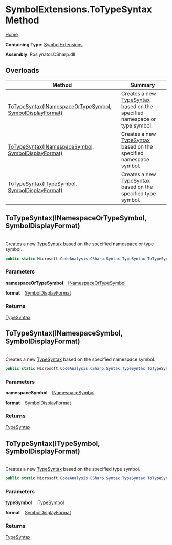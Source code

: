 # SymbolExtensions\.ToTypeSyntax Method

[Home](../../../../README.md)

**Containing Type**: [SymbolExtensions](../README.md)

**Assembly**: Roslynator\.CSharp\.dll

## Overloads

| Method | Summary |
| ------ | ------- |
| [ToTypeSyntax(INamespaceOrTypeSymbol, SymbolDisplayFormat)](#Roslynator_CSharp_SymbolExtensions_ToTypeSyntax_Microsoft_CodeAnalysis_INamespaceOrTypeSymbol_Microsoft_CodeAnalysis_SymbolDisplayFormat_) | Creates a new [TypeSyntax](https://docs.microsoft.com/en-us/dotnet/api/microsoft.codeanalysis.csharp.syntax.typesyntax) based on the specified namespace or type symbol\. |
| [ToTypeSyntax(INamespaceSymbol, SymbolDisplayFormat)](#Roslynator_CSharp_SymbolExtensions_ToTypeSyntax_Microsoft_CodeAnalysis_INamespaceSymbol_Microsoft_CodeAnalysis_SymbolDisplayFormat_) | Creates a new [TypeSyntax](https://docs.microsoft.com/en-us/dotnet/api/microsoft.codeanalysis.csharp.syntax.typesyntax) based on the specified namespace symbol\. |
| [ToTypeSyntax(ITypeSymbol, SymbolDisplayFormat)](#Roslynator_CSharp_SymbolExtensions_ToTypeSyntax_Microsoft_CodeAnalysis_ITypeSymbol_Microsoft_CodeAnalysis_SymbolDisplayFormat_) | Creates a new [TypeSyntax](https://docs.microsoft.com/en-us/dotnet/api/microsoft.codeanalysis.csharp.syntax.typesyntax) based on the specified type symbol\. |

## ToTypeSyntax\(INamespaceOrTypeSymbol, SymbolDisplayFormat\) <a name="Roslynator_CSharp_SymbolExtensions_ToTypeSyntax_Microsoft_CodeAnalysis_INamespaceOrTypeSymbol_Microsoft_CodeAnalysis_SymbolDisplayFormat_"></a>

\
Creates a new [TypeSyntax](https://docs.microsoft.com/en-us/dotnet/api/microsoft.codeanalysis.csharp.syntax.typesyntax) based on the specified namespace or type symbol\.

```csharp
public static Microsoft.CodeAnalysis.CSharp.Syntax.TypeSyntax ToTypeSyntax(this Microsoft.CodeAnalysis.INamespaceOrTypeSymbol namespaceOrTypeSymbol, Microsoft.CodeAnalysis.SymbolDisplayFormat format = null)
```

### Parameters

**namespaceOrTypeSymbol** &ensp; [INamespaceOrTypeSymbol](https://docs.microsoft.com/en-us/dotnet/api/microsoft.codeanalysis.inamespaceortypesymbol)

**format** &ensp; [SymbolDisplayFormat](https://docs.microsoft.com/en-us/dotnet/api/microsoft.codeanalysis.symboldisplayformat)

### Returns

[TypeSyntax](https://docs.microsoft.com/en-us/dotnet/api/microsoft.codeanalysis.csharp.syntax.typesyntax)

## ToTypeSyntax\(INamespaceSymbol, SymbolDisplayFormat\) <a name="Roslynator_CSharp_SymbolExtensions_ToTypeSyntax_Microsoft_CodeAnalysis_INamespaceSymbol_Microsoft_CodeAnalysis_SymbolDisplayFormat_"></a>

\
Creates a new [TypeSyntax](https://docs.microsoft.com/en-us/dotnet/api/microsoft.codeanalysis.csharp.syntax.typesyntax) based on the specified namespace symbol\.

```csharp
public static Microsoft.CodeAnalysis.CSharp.Syntax.TypeSyntax ToTypeSyntax(this Microsoft.CodeAnalysis.INamespaceSymbol namespaceSymbol, Microsoft.CodeAnalysis.SymbolDisplayFormat format = null)
```

### Parameters

**namespaceSymbol** &ensp; [INamespaceSymbol](https://docs.microsoft.com/en-us/dotnet/api/microsoft.codeanalysis.inamespacesymbol)

**format** &ensp; [SymbolDisplayFormat](https://docs.microsoft.com/en-us/dotnet/api/microsoft.codeanalysis.symboldisplayformat)

### Returns

[TypeSyntax](https://docs.microsoft.com/en-us/dotnet/api/microsoft.codeanalysis.csharp.syntax.typesyntax)

## ToTypeSyntax\(ITypeSymbol, SymbolDisplayFormat\) <a name="Roslynator_CSharp_SymbolExtensions_ToTypeSyntax_Microsoft_CodeAnalysis_ITypeSymbol_Microsoft_CodeAnalysis_SymbolDisplayFormat_"></a>

\
Creates a new [TypeSyntax](https://docs.microsoft.com/en-us/dotnet/api/microsoft.codeanalysis.csharp.syntax.typesyntax) based on the specified type symbol\.

```csharp
public static Microsoft.CodeAnalysis.CSharp.Syntax.TypeSyntax ToTypeSyntax(this Microsoft.CodeAnalysis.ITypeSymbol typeSymbol, Microsoft.CodeAnalysis.SymbolDisplayFormat format = null)
```

### Parameters

**typeSymbol** &ensp; [ITypeSymbol](https://docs.microsoft.com/en-us/dotnet/api/microsoft.codeanalysis.itypesymbol)

**format** &ensp; [SymbolDisplayFormat](https://docs.microsoft.com/en-us/dotnet/api/microsoft.codeanalysis.symboldisplayformat)

### Returns

[TypeSyntax](https://docs.microsoft.com/en-us/dotnet/api/microsoft.codeanalysis.csharp.syntax.typesyntax)

